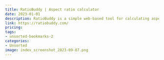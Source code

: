 ```yaml
---
title: RatioBuddy | Aspect ratio calculator
date: 2023-01-01
description: RatioBuddy is a simple web-based tool for calculating aspect ratios. It provides an easy way to determine the appropriate dimensions for videos, images, and other content.
link: https://ratiobuddy.com/
pricing: 
tags: 
- unsorted-bookmarks-2 
categories: 
- Unsorted 
image: index_screenshot_2023-09-07.png
---
```

